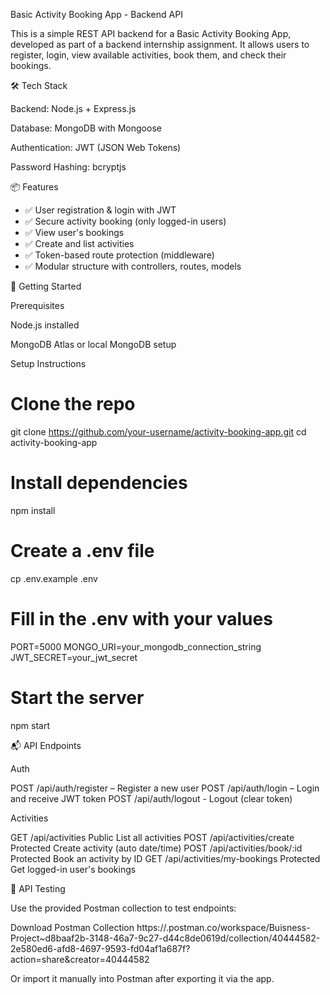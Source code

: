 Basic Activity Booking App - Backend API

This is a simple REST API backend for a Basic Activity Booking App, developed as part of a backend internship assignment. It allows users to register, login, view available activities, book them, and check their bookings.

🛠 Tech Stack

Backend: Node.js + Express.js

Database: MongoDB with Mongoose

Authentication: JWT (JSON Web Tokens)

Password Hashing: bcryptjs


📦 Features

- ✅ User registration & login with JWT
- ✅ Secure activity booking (only logged-in users)
- ✅ View user's bookings
- ✅ Create and list activities
- ✅ Token-based route protection (middleware)
- ✅ Modular structure with controllers, routes, models

🚀 Getting Started

Prerequisites

Node.js installed

MongoDB Atlas or local MongoDB setup

Setup Instructions

# Clone the repo
git clone https://github.com/your-username/activity-booking-app.git
cd activity-booking-app

# Install dependencies
npm install

# Create a .env file
cp .env.example .env

# Fill in the .env with your values
PORT=5000
MONGO_URI=your_mongodb_connection_string
JWT_SECRET=your_jwt_secret

# Start the server
npm start


📬 API Endpoints

Auth

POST  /api/auth/register – Register a new user
POST  /api/auth/login – Login and receive JWT token
POST	/api/auth/logout -	Logout (clear token)

Activities

GET	/api/activities	Public	List all activities
POST	/api/activities/create	Protected	Create activity (auto date/time)
POST	/api/activities/book/:id	Protected	Book an activity by ID
GET	/api/activities/my-bookings	Protected	Get logged-in user's bookings


🧪 API Testing

Use the provided Postman collection to test endpoints:

Download Postman Collection
https://.postman.co/workspace/Buisness-Project~d8baaf2b-3148-46a7-9c27-d44c8de0619d/collection/40444582-2e580ed6-afd8-4697-9593-fd04af1a687f?action=share&creator=40444582

Or import it manually into Postman after exporting it via the app.
